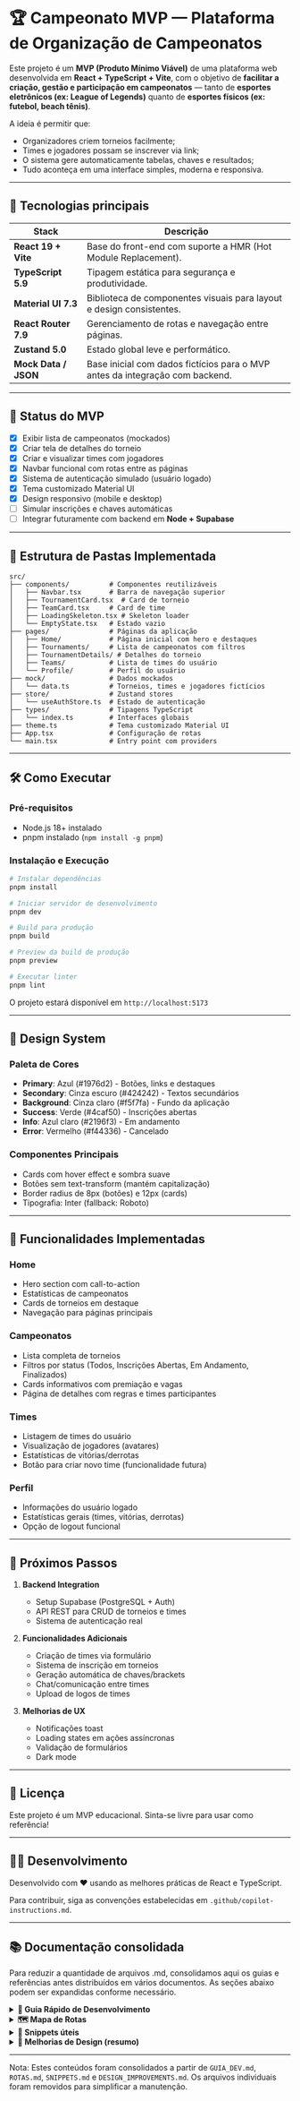 # 🏆 Campeonato MVP — Plataforma de Organização de Campeonatos

Este projeto é um **MVP (Produto Mínimo Viável)** de uma plataforma web desenvolvida em **React + TypeScript + Vite**, com o objetivo de **facilitar a criação, gestão e participação em campeonatos** — tanto de **esportes eletrônicos (ex: League of Legends)** quanto de **esportes físicos (ex: futebol, beach tênis)**.

A ideia é permitir que:

- Organizadores criem torneios facilmente;
- Times e jogadores possam se inscrever via link;
- O sistema gere automaticamente tabelas, chaves e resultados;
- Tudo aconteça em uma interface simples, moderna e responsiva.

---

## 🚀 Tecnologias principais

| Stack | Descrição |
|-------|------------|
| **React 19 + Vite** | Base do front-end com suporte a HMR (Hot Module Replacement). |
| **TypeScript 5.9** | Tipagem estática para segurança e produtividade. |
| **Material UI 7.3** | Biblioteca de componentes visuais para layout e design consistentes. |
| **React Router 7.9** | Gerenciamento de rotas e navegação entre páginas. |
| **Zustand 5.0** | Estado global leve e performático. |
| **Mock Data / JSON** | Base inicial com dados fictícios para o MVP antes da integração com backend. |

---

## 🎯 Status do MVP

- [x] Exibir lista de campeonatos (mockados)  
- [x] Criar tela de detalhes do torneio  
- [x] Criar e visualizar times com jogadores  
- [x] Navbar funcional com rotas entre as páginas
- [x] Sistema de autenticação simulado (usuário logado)
- [x] Tema customizado Material UI
- [x] Design responsivo (mobile e desktop)
- [ ] Simular inscrições e chaves automáticas  
- [ ] Integrar futuramente com backend em **Node + Supabase**

---

## 📁 Estrutura de Pastas Implementada

```
src/
├── components/          # Componentes reutilizáveis
│   ├── Navbar.tsx       # Barra de navegação superior
│   ├── TournamentCard.tsx  # Card de torneio
│   ├── TeamCard.tsx     # Card de time
│   ├── LoadingSkeleton.tsx # Skeleton loader
│   └── EmptyState.tsx   # Estado vazio
├── pages/               # Páginas da aplicação
│   ├── Home/            # Página inicial com hero e destaques
│   ├── Tournaments/     # Lista de campeonatos com filtros
│   ├── TournamentDetails/ # Detalhes do torneio
│   ├── Teams/           # Lista de times do usuário
│   └── Profile/         # Perfil do usuário
├── mock/                # Dados mockados
│   └── data.ts          # Torneios, times e jogadores fictícios
├── store/               # Zustand stores
│   └── useAuthStore.ts  # Estado de autenticação
├── types/               # Tipagens TypeScript
│   └── index.ts         # Interfaces globais
├── theme.ts             # Tema customizado Material UI
├── App.tsx              # Configuração de rotas
└── main.tsx             # Entry point com providers
```

---

## 🛠️ Como Executar

### Pré-requisitos

- Node.js 18+ instalado
- pnpm instalado (`npm install -g pnpm`)

### Instalação e Execução

```bash
# Instalar dependências
pnpm install

# Iniciar servidor de desenvolvimento
pnpm dev

# Build para produção
pnpm build

# Preview da build de produção
pnpm preview

# Executar linter
pnpm lint
```

O projeto estará disponível em `http://localhost:5173`

---

## 🎨 Design System

### Paleta de Cores

- **Primary**: Azul (#1976d2) - Botões, links e destaques
- **Secondary**: Cinza escuro (#424242) - Textos secundários
- **Background**: Cinza claro (#f5f7fa) - Fundo da aplicação
- **Success**: Verde (#4caf50) - Inscrições abertas
- **Info**: Azul claro (#2196f3) - Em andamento
- **Error**: Vermelho (#f44336) - Cancelado

### Componentes Principais

- Cards com hover effect e sombra suave
- Botões sem text-transform (mantém capitalização)
- Border radius de 8px (botões) e 12px (cards)
- Tipografia: Inter (fallback: Roboto)

---

## 📱 Funcionalidades Implementadas

### Home

- Hero section com call-to-action
- Estatísticas de campeonatos
- Cards de torneios em destaque
- Navegação para páginas principais

### Campeonatos

- Lista completa de torneios
- Filtros por status (Todos, Inscrições Abertas, Em Andamento, Finalizados)
- Cards informativos com premiação e vagas
- Página de detalhes com regras e times participantes

### Times

- Listagem de times do usuário
- Visualização de jogadores (avatares)
- Estatísticas de vitórias/derrotas
- Botão para criar novo time (funcionalidade futura)

### Perfil

- Informações do usuário logado
- Estatísticas gerais (times, vitórias, derrotas)
- Opção de logout funcional

---

## 🔮 Próximos Passos

1. **Backend Integration**
   - Setup Supabase (PostgreSQL + Auth)
   - API REST para CRUD de torneios e times
   - Sistema de autenticação real

2. **Funcionalidades Adicionais**
   - Criação de times via formulário
   - Sistema de inscrição em torneios
   - Geração automática de chaves/brackets
   - Chat/comunicação entre times
   - Upload de logos de times

3. **Melhorias de UX**
   - Notificações toast
   - Loading states em ações assíncronas
   - Validação de formulários
   - Dark mode

---

## 📄 Licença

Este projeto é um MVP educacional. Sinta-se livre para usar como referência!

---

## 👨‍💻 Desenvolvimento

Desenvolvido com ❤️ usando as melhores práticas de React e TypeScript.

Para contribuir, siga as convenções estabelecidas em `.github/copilot-instructions.md`.

---

## 📚 Documentação consolidada

Para reduzir a quantidade de arquivos .md, consolidamos aqui os guias e referências antes distribuídos em vários documentos. As seções abaixo podem ser expandidas conforme necessário.

<details>
<summary><strong>🚀 Guia Rápido de Desenvolvimento</strong></summary>

### Comandos Essenciais

```bash
# Desenvolvimento
pnpm dev              # Inicia servidor dev em http://localhost:5173

# Build & Preview
pnpm build            # Compila TypeScript + Build de produção
pnpm preview          # Preview da build local

# Qualidade de Código
pnpm lint             # Executa ESLint em todo projeto
```

### Estrutura de Desenvolvimento

Criando um novo componente

```typescript
// src/components/MeuComponente.tsx
import { Box } from '@mui/material';
import type { MinhaInterface } from '../types/index.ts';

interface MeuComponenteProps {
   data: MinhaInterface;
}

export default function MeuComponente({ data }: MeuComponenteProps) {
   return <Box>...</Box>;
}
```

Adicionando uma nova página

1. Criar pasta em `src/pages/NomeDaPagina/`
2. Criar arquivo `index.tsx` com o componente
3. Adicionar rota no `src/App.tsx`
4. Adicionar link na `Navbar.tsx` (se necessário)

Criando mock data

```typescript
// src/mock/data.ts
import type { Tournament } from '../types/index.ts';

export const novoTorneio: Tournament = {
   id: 'tour-x',
   name: 'Nome do Torneio',
   // ... demais campos
};
```

Usando Zustand para estado global

```typescript
// src/store/useMeuStore.ts
import { create } from 'zustand';

interface MeuStore {
   valor: string;
   setValor: (novoValor: string) => void;
}

export const useMeuStore = create<MeuStore>((set) => ({
   valor: '',
   setValor: (novoValor) => set({ valor: novoValor }),
}));

// Usar em componente
import { useMeuStore } from '../store/useMeuStore.ts';

function MeuComponente() {
   const { valor, setValor } = useMeuStore();
   // ...
}
```

### Convenções do Projeto

Imports

- Use `.tsx`/`.ts` nas extensões (requisito do tsconfig)
- Prefira `import type` para tipos
- Ordem: React → MUI → Router → Componentes locais → Types → Mock data → Stores

Estilos

- Prefira `sx` do MUI
- Spacing em múltiplos de 8px (`sx={{ mt: 2 }}` = 16px)
- Use cores do tema (`color="primary"`, `bgcolor="background.paper"`)

TypeScript

- Sempre tipar props
- Use tipos de `src/types/index.ts`
- Evite `any`

Responsividade

- Breakpoints do MUI: `xs`, `sm`, `md`, `lg`, `xl`
- Ex.: `sx={{ display: { xs: 'none', md: 'block' } }}`
- Grid CSS: `display: 'grid'`, `gridTemplateColumns`

Troubleshooting

- Import de tipos: ✅ `import type { User } from '../types/index.ts'`
- MUI 7: prefira Box + CSS Grid ao antigo Grid item/container
- Se HMR parar, reinicie com `pnpm dev`

</details>

<details>
<summary><strong>🗺️ Mapa de Rotas</strong></summary>

### Rotas Disponíveis

Home - `/`

- `src/pages/Home/index.tsx`
- Hero, estatísticas, destaques, CTA

Lista de Campeonatos - `/tournaments`

- `src/pages/Tournaments/index.tsx`
- Tabs por status, grid responsivo, empty state

Detalhes do Campeonato - `/tournaments/:id`

- `src/pages/TournamentDetails/index.tsx`
- Banner, regras, participantes, inscrição (quando aplicável)

Meus Times - `/teams`

- `src/pages/Teams/index.tsx`
- Grid de times, estatísticas, criar time (futuro)

Perfil do Usuário - `/profile`

- `src/pages/Profile/index.tsx`
- Avatar, role, estatísticas, logout

### Autenticação Simulada

- Store: `src/store/useAuthStore.ts`
- Estado: `user`, `isAuthenticated`
- Ações: `login`, `logout`, `updateUser`
- Por padrão, `currentUser` de `mock/data.ts` está logado

### Navegação

- Navbar: `/`, `/tournaments`, `/teams`, `/profile`
- Links: cards e botões nas páginas; `useNavigate()` para navegação programática

### Rotas Futuras

- `/teams/create`, `/teams/:id`, `/tournaments/create`, `/tournaments/:id/brackets`, `/tournaments/:id/register`, `/login`, `/signup`

</details>

<details>
<summary><strong>📎 Snippets úteis</strong></summary>

Componente Base com MUI

```typescript
import { Box, Typography, Button } from '@mui/material';

interface MeuComponenteProps {
   titulo: string;
   descricao?: string;
   onAction?: () => void;
}

export default function MeuComponente({ 
   titulo, 
   descricao, 
   onAction 
}: MeuComponenteProps) {
   return (
      <Box sx={{ p: 3, bgcolor: 'background.paper', borderRadius: 2 }}>
         <Typography variant="h5" gutterBottom>
            {titulo}
         </Typography>
         {descricao && (
            <Typography variant="body2" color="text.secondary">
               {descricao}
            </Typography>
         )}
         {onAction && (
            <Button variant="contained" onClick={onAction} sx={{ mt: 2 }}>
               Ação
            </Button>
         )}
      </Box>
   );
}
```

Card Customizado

```typescript
import { Card, CardContent, CardActions, Button, Typography } from '@mui/material';

export default function MeuCard() {
   return (
      <Card>
         <CardContent>
            <Typography variant="h6" gutterBottom>
               Título do Card
            </Typography>
            <Typography variant="body2" color="text.secondary">
               Conteúdo do card aqui
            </Typography>
         </CardContent>
         <CardActions>
            <Button size="small">Ver Mais</Button>
         </CardActions>
      </Card>
   );
}
```

Lista com Avatar

```typescript
import { List, ListItem, ListItemAvatar, ListItemText, Avatar } from '@mui/material';

export default function MinhaLista({ items }) {
   return (
      <List>
         {items.map((item) => (
            <ListItem key={item.id}>
               <ListItemAvatar>
                  <Avatar src={item.avatar} alt={item.name} />
               </ListItemAvatar>
               <ListItemText
                  primary={item.name}
                  secondary={item.description}
               />
            </ListItem>
         ))}
      </List>
   );
}
```

Modal/Dialog

```typescript
import { Dialog, DialogTitle, DialogContent, DialogActions, Button, Typography } from '@mui/material';

interface MeuDialogProps {
   open: boolean;
   onClose: () => void;
   onConfirm: () => void;
}

export default function MeuDialog({ open, onClose, onConfirm }: MeuDialogProps) {
   return (
      <Dialog open={open} onClose={onClose} maxWidth="sm" fullWidth>
         <DialogTitle>Confirmar Ação</DialogTitle>
         <DialogContent>
            <Typography>
               Tem certeza que deseja realizar esta ação?
            </Typography>
         </DialogContent>
         <DialogActions>
            <Button onClick={onClose}>Cancelar</Button>
            <Button onClick={onConfirm} variant="contained">
               Confirmar
            </Button>
         </DialogActions>
      </Dialog>
   );
}
```

Formulário com Validação

```typescript
import { Box, TextField, Button } from '@mui/material';
import { useState } from 'react';

export default function MeuForm() {
   const [nome, setNome] = useState('');
   const [erro, setErro] = useState('');

   const handleSubmit = (e: React.FormEvent) => {
      e.preventDefault();
      if (nome.trim().length < 3) {
         setErro('Nome deve ter pelo menos 3 caracteres');
         return;
      }
      setErro('');
      console.log('Nome:', nome);
   };

   return (
      <Box component="form" onSubmit={handleSubmit} sx={{ display: 'flex', flexDirection: 'column', gap: 2 }}>
         <TextField
            label="Nome"
            value={nome}
            onChange={(e) => setNome(e.target.value)}
            error={!!erro}
            helperText={erro}
            required
         />
         <Button type="submit" variant="contained">
            Enviar
         </Button>
      </Box>
   );
}
```

Tabs

```typescript
import { Box, Tabs, Tab } from '@mui/material';
import { useState } from 'react';

export default function MinhasTabs() {
   const [value, setValue] = useState(0);
   return (
      <Box>
         <Tabs value={value} onChange={(_, newValue) => setValue(newValue)}>
            <Tab label="Tab 1" />
            <Tab label="Tab 2" />
            <Tab label="Tab 3" />
         </Tabs>
         {value === 0 && <Box sx={{ p: 3 }}>Conteúdo Tab 1</Box>}
         {value === 1 && <Box sx={{ p: 3 }}>Conteúdo Tab 2</Box>}
         {value === 2 && <Box sx={{ p: 3 }}>Conteúdo Tab 3</Box>}
      </Box>
   );
}
```

Chip com Status

```typescript
import { Chip } from '@mui/material';
import type { TournamentStatus } from '../types/index.ts';

const statusConfig = {
   'inscricoes-abertas': { label: 'Aberto', color: 'success' as const },
   'em-andamento': { label: 'Em Jogo', color: 'info' as const },
   'finalizado': { label: 'Finalizado', color: 'default' as const },
   'cancelado': { label: 'Cancelado', color: 'error' as const },
};

export default function StatusChip({ status }: { status: TournamentStatus }) {
   const config = statusConfig[status];
   return <Chip label={config.label} color={config.color} size="small" />;
}
```

Loading com Skeleton

```typescript
import { Box, Skeleton } from '@mui/material';

export default function CardSkeleton() {
   return (
      <Box>
         <Skeleton variant="rectangular" height={200} />
         <Box sx={{ p: 2 }}>
            <Skeleton variant="text" height={40} width="60%" />
            <Skeleton variant="text" height={20} />
            <Skeleton variant="text" height={20} width="80%" />
         </Box>
      </Box>
   );
}
```

Layout Responsivo com Box

```typescript
import { Box } from '@mui/material';

export default function LayoutResponsivo() {
   return (
      <Box
         sx={{
            display: 'grid',
            gridTemplateColumns: {
               xs: '1fr',
               sm: 'repeat(2, 1fr)',
               md: 'repeat(3, 1fr)',
            },
            gap: 3,
            p: 3,
         }}
      >
         {/* Conteúdo aqui */}
      </Box>
   );
}
```

useNavigate Hook

```typescript
import { useNavigate } from 'react-router-dom';
import { Button } from '@mui/material';

export default function MeuBotao() {
   const navigate = useNavigate();
   return (
      <>
         <Button onClick={() => navigate('/tournaments')}>Ir para Campeonatos</Button>
         <Button onClick={() => navigate('/tournaments/123')}>Ver Torneio Específico</Button>
         <Button onClick={() => navigate(-1)}>Voltar</Button>
      </>
   );
}
```

Custom Hook com Zustand (notificações)

```typescript
// store/useNotificationStore.ts
import { create } from 'zustand';

interface Notification {
   id: string;
   message: string;
   type: 'success' | 'error' | 'info';
}

interface NotificationStore {
   notifications: Notification[];
   addNotification: (message: string, type: Notification['type']) => void;
   removeNotification: (id: string) => void;
}

export const useNotificationStore = create<NotificationStore>((set) => ({
   notifications: [],
   addNotification: (message, type) =>
      set((state) => ({
         notifications: [
            ...state.notifications,
            { id: crypto.randomUUID(), message, type },
         ],
      })),
   removeNotification: (id) =>
      set((state) => ({
         notifications: state.notifications.filter((n) => n.id !== id),
      })),
}));
```

</details>

<details>
<summary><strong>🎨 Melhorias de Design (resumo)</strong></summary>

Principais pontos do tema (`src/theme.ts`)

- Paleta vibrante e moderna; background `#f8fafc`, texto `#1e293b`
- Tipografia com weights 600–800 e line-height otimizada
- Componentes com microinterações: botões (gradiente + hover), cards (hover + sombra), chips, AppBar com glassmorphism

Componentes aprimorados

- TournamentCard e TeamCard com ícones, badges e visual moderno
- Navbar com rota ativa, ícones e avatar com hover
- Home com hero gradiente, estatísticas via StatCard e CTA final
- Páginas Tournaments/Teams com SectionTitle e grids responsivos

Características de UX/UI

- Glassmorphism, gradientes, micro-interações, bordas 12–16px, ícones MUI, feedback de interação

Como testar rapidamente

```bash
pnpm install
pnpm dev
# Acesse http://localhost:5173
```

</details>

---

Nota: Estes conteúdos foram consolidados a partir de `GUIA_DEV.md`, `ROTAS.md`, `SNIPPETS.md` e `DESIGN_IMPROVEMENTS.md`. Os arquivos individuais foram removidos para simplificar a manutenção.
